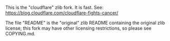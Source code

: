 This is the "cloudflare" zlib fork. It is fast.
See: https://blog.cloudflare.com/cloudflare-fights-cancer/

The file "README" is the "original" zlib README containing the original zlib license; this fork may have other licensing restrictions, so please see COPYING.md.
